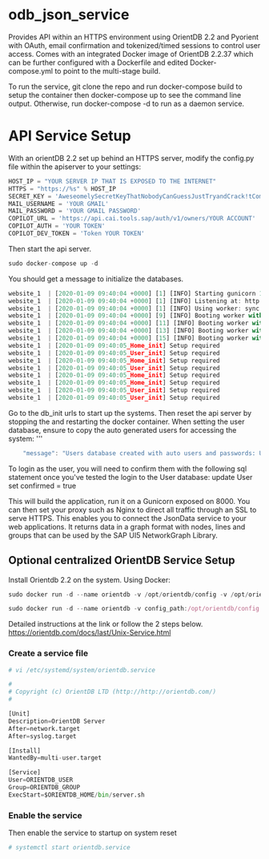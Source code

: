 # odb_json_service
Provides API within an HTTPS environment using OrientDB 2.2 and Pyorient with OAuth, email confirmation and tokenized/timed sessions to control user access. Comes with an integrated Docker image of OrientDB 2.2.37 which can be further configured with a Dockerfile and edited Docker-compose.yml to point to the multi-stage build.

To run the service, git clone the repo and run docker-compose build to setup the container then docker-compose up to see the command line output. Otherwise, run docker-compose -d to run as a daemon service.

# API Service Setup
With an orientDB 2.2 set up behind an HTTPS server, modify the config.py file within the apiserver to your settings:
```python
HOST_IP = "YOUR SERVER IP THAT IS EXPOSED TO THE INTERNET"
HTTPS = "https://%s" % HOST_IP
SECRET_KEY = 'AweseomelySecretKeyThatNobodyCanGuessJustTryandCrack!tComeon'
MAIL_USERNAME = 'YOUR GMAIL'
MAIL_PASSWORD = 'YOUR GMAIL PASSWORD'
COPILOT_URL = 'https://api.cai.tools.sap/auth/v1/owners/YOUR ACCOUNT'
COPILOT_AUTH = 'YOUR TOKEN'
COPILOT_DEV_TOKEN = 'Token YOUR TOKEN'
```
Then start the api server. 
```javascript
sudo docker-compose up -d
 ```
You should get a message to initialize the databases.
```javascript
website_1  | [2020-01-09 09:40:04 +0000] [1] [INFO] Starting gunicorn 19.9.0
website_1  | [2020-01-09 09:40:04 +0000] [1] [INFO] Listening at: http://0.0.0.0:8000 (1)
website_1  | [2020-01-09 09:40:04 +0000] [1] [INFO] Using worker: sync
website_1  | [2020-01-09 09:40:04 +0000] [9] [INFO] Booting worker with pid: 9
website_1  | [2020-01-09 09:40:04 +0000] [11] [INFO] Booting worker with pid: 11
website_1  | [2020-01-09 09:40:04 +0000] [13] [INFO] Booting worker with pid: 13
website_1  | [2020-01-09 09:40:04 +0000] [15] [INFO] Booting worker with pid: 15
website_1  | [2020-01-09 09:40:05_Home_init] Setup required
website_1  | [2020-01-09 09:40:05_User_init] Setup required
website_1  | [2020-01-09 09:40:05_Home_init] Setup required
website_1  | [2020-01-09 09:40:05_User_init] Setup required
website_1  | [2020-01-09 09:40:05_Home_init] Setup required
website_1  | [2020-01-09 09:40:05_Home_init] Setup required
website_1  | [2020-01-09 09:40:05_User_init] Setup required
website_1  | [2020-01-09 09:40:05_User_init] Setup required
 ```
Go to the db_init urls to start up the systems. Then reset the api server by stopping the and restarting the docker container. When setting the user database, ensure to copy the auto generated users for accessing the system:
'''
```javascript
    "message": "Users database created with auto users and passwords: USER 1: GeoAnalyst PSWD: 4F1vfMEsX6ZIiCQ0, USER 2: SocAnalyst PSWD: E29D3bdG2ysXBtZQ, and USER 3: HumintAnalyst PSWD: yNF0CuUCD0aEerW5 Save the passwords for future reference.
   ```
To login as the user, you will need to confirm them with the following sql statement once you've tested the login to the User database:
update User set confirmed = true

This will build the application, run it on a Gunicorn exposed on 8000. You can then set your proxy such as Nginx to direct all traffic through an SSL to serve HTTPS. This enables you to connect the JsonData service to your web applications. It returns data in a graph format with nodes, lines and groups that can be used by the SAP UI5 NetworkGraph Library.

## Optional centralized OrientDB Service Setup
Install Orientdb 2.2 on the system.
Using Docker:
```javascript
sudo docker run -d --name orientdb -v /opt/orientdb/config -v /opt/orientdb/databases -v /opt/orientdb/backup -p 2424:2424 -p 2480:2480 -e ORIENTDB_ROOT_PASSWORD=<your password> orientdb:2.2.37 

sudo docker run -d --name orientdb -v config_path:/opt/orientdb/config -v databases_path:/opt/orientdb/databases -v backup_path:/opt/orientdb/backup -p 2424:2424 -p 2480:2480 -e ORIENTDB_ROOT_PASSWORD=<your password> orientdb:2.2.37
```
Detailed instructions at the link or follow the 2 steps below.
https://orientdb.com/docs/last/Unix-Service.html
### Create a service file
```python
# vi /etc/systemd/system/orientdb.service

#
# Copyright (c) OrientDB LTD (http://http://orientdb.com/)
#

[Unit]
Description=OrientDB Server
After=network.target
After=syslog.target

[Install]
WantedBy=multi-user.target

[Service]
User=ORIENTDB_USER
Group=ORIENTDB_GROUP
ExecStart=$ORIENTDB_HOME/bin/server.sh
```
### Enable the service
Then enable the service to startup on system reset
```python
# systemctl start orientdb.service
```

